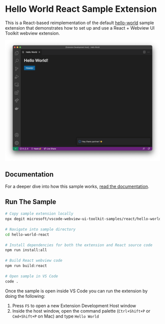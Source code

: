 # Hello World React Sample Extension

This is a React-based reimplementation of the default [hello-world](../default/hello-world) sample extension that demonstrates how to set up and use a React + Webview UI Toolkit webview extension.

![A screenshot of the sample extension.](./assets/helloworld-screenshot.png)

## Documentation

For a deeper dive into how this sample works, [read the documentation](./docs/react-toolkit-guide).

## Run The Sample

```bash
# Copy sample extension locally
npx degit microsoft/vscode-webview-ui-toolkit-samples/react/hello-world hello-world-react

# Navigate into sample directory
cd hello-world-react

# Install dependencies for both the extension and React source code
npm run install:all

# Build React webview code
npm run build:react

# Open sample in VS Code
code .
```

Once the sample is open inside VS Code you can run the extension by doing the following:

1. Press `F5` to open a new Extension Development Host window
2. Inside the host window, open the command palette (`Ctrl+Shift+P` or `Cmd+Shift+P` on Mac) and type `Hello World`

